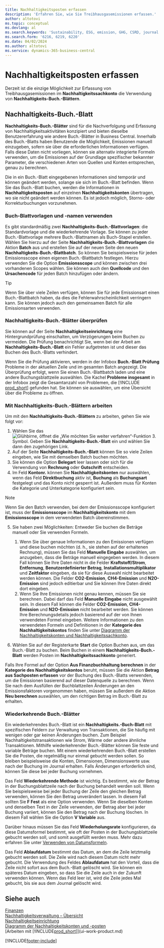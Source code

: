```yaml
---
title: Nachhaltigkeitsposten erfassen
description: 'Erfahren Sie, wie Sie Treibhausgasemissionen erfassen.'
author: altotovi
ms.topic: conceptual
ms.devlang: al
ms.search.keywords: 'Sustainability, ESG, emission, GHG, CSRD, journal'
ms.search.form: '6216, 6219, 6220'
ms.date: 04/02/2024
ms.author: altotovi
ms.service: dynamics-365-business-central
---
```


# <a name="how-to-record-sustainability-entries"></a>Nachhaltigkeitsposten erfassen

Derzeit ist die einzige Möglichkeit zur Erfassung von Treibhausgasemissionen im **Nachhaltigkeitssachkonto** die Verwendung von **Nachhaltigkeits-Buch.-Blättern**.   

## <a name="sustainability-journal"></a>Nachhaltigkeits-Buch.-Blatt

**Nachhaltigkeits-Buch.-Blätter** sind für die Nachverfolgung und Erfassung von Nachhaltigkeitsaktivitäten konzipiert und bieten dieselbe Benutzererfahrung wie andere Buch.-Blätter in Business Central. Innerhalb des Buch.-Blatts haben Benutzende die Möglichkeit, Emissionen manuell einzugeben, sofern sie über die erforderlichen Informationen verfügen. Falls diese Daten nicht vorliegen, können sie alternativ integrierte Formeln verwenden, um die Emissionen auf der Grundlage spezifischer bekannter Parameter, die verschiedenen Arten von Quellen und Konten entsprechen, genau zu berechnen. 

Die in ein Buch.-Blatt eingegebenen Informationen sind temporär und können geändert werden, solange sie sich im Buch.-Blatt befinden. Wenn Sie das Buch.-Blatt buchen, werden die Informationen in **Nachhaltigkeitsposten** auf einzelnen **Nachhaltigkeitskonten** übertragen, wo sie nicht geändert werden können. Es ist jedoch möglich, Storno- oder Korrekturbuchungen vorzunehmen.  

### <a name="use-journal-templates-and-batches"></a>Buch-Blattvorlagen und -namen verwenden

Es gibt standardmäßig zwei **Nachhaltigkeits-Buch.-Blattvorlagen**: die Standardvorlage und die wiederkehrende Vorlage. Sie können zu jeder Buch.-Blattvorlage mehrere Buch.-Blattnamen als Buch-Stapel erstellen. Wählen Sie hierzu auf der Seite **Nachhaltigkeits-Buch.-Blattvorlagen** die Aktion **Batch** aus und erstellen Sie auf der neuen Seite den neuen **Nachhaltigkeits-Buch.-Blattbatch**. So können Sie beispielsweise für jeden Emissionsscope einen eigenen Buch.-Blattbatch festlegen. Hierzu verwenden Sie die Option **Emissionsscope** und können zwischen drei vorhandenen Scopes wählen. Sie können auch den **Quellcode** und den **Ursachencode** für jeden Batch hinzufügen oder ändern. 

>[!TIP]
>Wenn Sie über viele Zeilen verfügen, können Sie für jede Emissionsart einen Buch.-Blattbatch haben, da dies die Fehlerwahrscheinlichkeit verringern kann. Sie können jedoch auch den gemeinsamen Batch für alle Emissionsarten verwenden.   

### <a name="validating-sustainability-journals"></a>Nachhaltigkeits-Buch.-Blätter überprüfen

Sie können auf der Seite **Nachhaltigkeitseinrichtung** eine Hintergrundprüfung einschalten, um Verzögerungen beim Buchen zu vermeiden. Die Prüfung benachrichtigt Sie, wenn bei der Arbeit am **Nachhaltigkeits-Buch.-Blatt** ein Fehler aufgetreten ist und dieser das Buchen des Buch.-Blatts verhindert.  

Wenn Sie die Prüfung aktivieren, werden in der Infobox **Buch.-Blatt Prüfung** Probleme in der aktuellen Zeile und im gesamten Batch angezeigt. Die Überprüfung erfolgt, wenn Sie einen Buch.-Blattbatch laden und eine andere Buchungsblattzeile auswählen. Die Kachel **Probleme insgesamt** in der Infobox zeigt die Gesamtanzahl von Problemen, die [!INCLUDE [prod_short](includes/prod_short.md)] gefunden hat. Sie können sie auswählen, um eine Übersicht über die Probleme zu öffnen. 

### <a name="work-with-sustainability-journals"></a>Mit Nachhaltigkeits-Buch.-Blättern arbeiten

Um mit den **Nachhaltigkeits-Buch.-Blättern** zu arbeiten, gehen Sie wie folgt vor:   

1. Wählen Sie das ![Glühbirne, öffnet die „Wie möchten Sie weiter verfahren“-Funktion 3.](media/ui-search/search_small.png "Wie möchten Sie weiter verfahren") Symbol. Geben Sie **Nachhaltigkeits-Buch.-Blatt** ein und wählen Sie dann den zugehörigen Link. 
2. Auf der Seite **Nachhaltigkeits-Buch.-Blatt** können Sie so viele Zeilen eingeben, wie Sie mit demselben Batch buchen möchten.  
3. Sie können die Option **Belegart** leer lassen oder sich für die Verwendung von **Rechnung** oder **Gutschrift** entscheiden.  
4. Im Feld **Kontonr.** können Sie **Nachhaltigkeitskonten** nur auswählen, wenn das Feld **Direktbuchung** aktiv ist, **Buchung** als **Buchungsart** festgelegt und das Konto nicht gesperrt ist. Außerdem muss für Konten die Kategorie und Unterkategorie konfiguriert sein.  

>[!NOTE]
>Wenn Sie den Batch verwenden, bei dem der Emissionsscope konfiguriert ist, muss der **Emissionsscope** im **Nachhaltigkeitskonto** mit dem **Emissionsscope** in dem verwendeten Batch übereinstimmen.  

5. Sie haben zwei Möglichkeiten: Entweder Sie buchen die Beträge manuell oder Sie verwenden Formeln.   

    1. Wenn Sie über genaue Informationen zu den Emissionen verfügen und diese buchen möchten (d. h., sie stehen auf der erhaltenen Rechnung), müssen Sie das Feld **Manuelle Eingabe** auswählen, um anzugeben, dass die Beträge manuell eingegeben werden. In diesem Fall können Sie Ihre Daten nicht in die Felder **Kraftstoff/Strom**, **Entfernung**, **Benutzerdefinierter Betrag**, **Installationsmultiplikator** und **Zeitfaktor** eingeben, da sie für diese Auswahl nicht bearbeitet werden können. Die Felder **CO2-Emission**, **CH4-Emission** und **N2O-Emission** sind jedoch editierbar und Sie können Ihre Daten direkt dort eingeben. 
    2. Wenn Sie Ihre Emissionen nicht genau kennen, müssen Sie sie berechnen. Dabei darf das Feld **Manuelle Eingabe** nicht ausgewählt sein. In diesem Fall können die Felder **CO2-Emission**, **CH4-Emission** und **N2O-Emission** nicht bearbeitet werden. Sie können Ihre Berechnungsdetails jedoch basierend auf der von Ihnen verwendeten Formel eingeben. Weitere Informationen zu den verwendeten Formeln und Definitionen in der **Kategorie des Nachhaltigkeitskontos** finden Sie unter [Diagramm der Nachhaltigkeitskonten und Nachhaltigkeitssachkonto](finance-sustainability-accounts-ledger.md#account-categories).
    
7. Wählen Sie auf der Registerkarte **Start** die Option Buchen aus, um das Buch.-Blatt zu buchen. Beim Buchen in einem **Nachhaltigkeits-Buch.-Blatt** werden Posten im **Nachhaltigkeitssachkonto** generiert. 

Falls Ihre Formel auf der Option **Aus Finanzbuchhaltung berechnen** in der **Kategorie des Nachhaltigkeitskontos** beruht, müssen Sie die Aktion **Betrag aus Sachposten erfassen** vor der Buchung des Buch.-Blatts verwenden, um die Emissionen basierend auf dieser Datenquelle zu berechnen. Wenn Sie nach dem Ausfüllen der Buchblattzeilen Änderungen an den Emissionsfaktoren vorgenommen haben, müssen Sie außerdem die Aktion **Neu berechnen** auswählen, um den richtigen Betrag im Buch.-Blatt zu erhalten.  

### <a name="recurring-journals"></a>Wiederkehrende Buch.-Blätter

Ein wiederkehrendes Buch.-Blatt ist ein **Nachhaltigkeits.-Buch-Blatt** mit spezifischen Feldern zur Verwaltung von Transaktionen, die Sie häufig mit wenigen oder gar keinen Änderungen buchen. Zum Beispiel Nachhaltigkeitstransaktionen wie Strom, Wärme oder andere ähnliche Transaktionen. Mithilfe wiederkehrender Buch.-Blätter können Sie feste und variable Beträge buchen. Mit einem wiederkehrenden Buch.-Blatt erstellen Sie die Posten, die regelmäßig nur einmal gebucht werden sollen. So bleiben beispielsweise die Konten, Dimensionen, Dimensionswerte usw. nach der Buchung im Journal erhalten. Falls Änderungen erforderlich sind, können Sie diese bei jeder Buchung vornehmen. 

Das Feld **Wiederkehrende Methode** ist wichtig. Es bestimmt, wie der Betrag in der Buchungsblattzeile nach der Buchung behandelt werden soll. Wenn Sie beispielsweise bei jeder Buchung der Zeile den gleichen Betrag verwenden, können Sie den Betrag unverändert lassen. In diesem Fall sollten Sie **F Fest** als eine Option verwenden. Wenn Sie dieselben Konten und denselben Text in der Zeile verwenden, der Betrag aber bei jeder Buchung variiert, können Sie den Betrag nach der Buchung löschen. In diesem Fall wählen Sie die Option **V Variable** aus. 

Darüber hinaus müssen Sie das Feld **Wiederholungsrate** konfigurieren, da diese Datumsformel bestimmt, wie oft der Posten in der Buchungsblattzeile gebucht werden soll, und somit ausgefüllt werden muss. Mehr dazu erfahren Sie unter [Verwenden von Datumsformeln](ui-enter-date-ranges.md#use-date-formulas).  

Das Feld **Ablaufdatum** bestimmt das Datum, an dem die Zeile letztmalig gebucht werden soll. Die Zeile wird nach diesem Datum nicht mehr gebucht. Die Verwendung des Feldes **Ablaufdatum** hat den Vorteil, dass die Zeile nicht sofort aus dem Buch.-Blatt gelöscht wird. Sie können ein späteres Datum eingeben, so dass Sie die Zeile auch in der Zukunft verwenden können. Wenn das Feld leer ist, wird die Zeile jedes Mal gebucht, bis sie aus dem Journal gelöscht wird.  

## <a name="see-also"></a>Siehe auch
[Finanzen](finance.md)    
[Nachhaltigkeitsverwaltung – Übersicht](finance-manage-sustainability.md)   
[Nachhaltigkeitseinrichtung](finance-sustainability-setup.md)   
[Diagramm der Nachhaltigkeitskonten und -posten](finance-sustainability-accounts-ledger.md)   
[Arbeiten mit [!INCLUDE[prod_short](includes/prod_short.md)]](ui-work-product.md)   

[!INCLUDE[footer-include](includes/footer-banner.md)]
